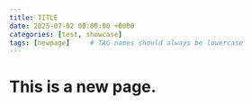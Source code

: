 ```yaml
---
title: TITLE
date: 2025-07-02 00:00:00 +0000
categories: [test, showcase]
tags: [newpage]     # TAG names should always be lowercase
---
```

# This is a new page.